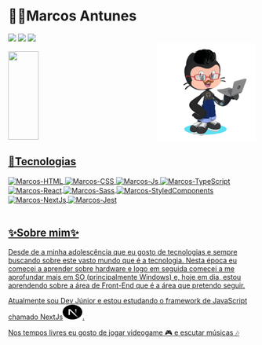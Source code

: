 
<div>
  <h1 align="left">🐱‍👤Marcos Antunes</h1>
  <a href = "mailto:marcospantunes203@gmail.com"><img src="https://img.shields.io/badge/-Gmail-%23333?style=for-the-badge&logo=gmail&logoColor=white" target="_blank"></a>
  <a href="https://www.linkedin.com/in/marcos-paulo-silva-antunes" target="_blank"><img src="https://img.shields.io/badge/-LinkedIn-%230077B5?style=for-the-badge&logo=linkedin&logoColor=white" target="_blank"></a> 
  <a href="https://marcospantunes.github.io/Meu-Portfolio" target="_blank"><img height="28" src="https://img.shields.io/badge/-Website-6633cc?style=flat-square&logo=Me&logoColor=white"></a>
</div>
  <img align="right" alt="Marcos-cat" height="200" width="200" src="https://github.com/MarcospAntunes/MarcospAntunes/blob/main/octocat-1691594313709.png">

<br/>

<div>
  <a href="https://github.com/marcospantunes">
  <img height="180em" width="35%" loading="lazy"  src="https://github-readme-stats.vercel.app/api/top-langs/?username=marcospantunes&layout=compact&langs_count=7&theme=dracula"/>
</div>

<div style="display: inline_block"> 
  <h2>🚀Tecnologias</h2>
  <img align="center" alt="Marcos-HTML" src="https://img.shields.io/badge/html5-%23E34F26.svg?style=for-the-badge&logo=html5&logoColor=white">
  <img align="center" alt="Marcos-CSS" src="https://img.shields.io/badge/css3-%231572B6.svg?style=for-the-badge&logo=css3&logoColor=white">
  <img align="center" alt="Marcos-Js" src="https://img.shields.io/badge/javascript-%23323330.svg?style=for-the-badge&logo=javascript&logoColor=%23F7DF1E">
  <img align="center" alt="Marcos-TypeScript" src="https://img.shields.io/badge/typescript-%23007ACC.svg?style=for-the-badge&logo=typescript&logoColor=white">
  <img align="center" alt="Marcos-React" src="https://img.shields.io/badge/react-%2320232a.svg?style=for-the-badge&logo=react&logoColor=%2361DAFB">
  <img align="center" alt="Marcos-Sass" src="https://img.shields.io/badge/SASS-hotpink.svg?style=for-the-badge&logo=SASS&logoColor=white">
  <img align="center" alt="Marcos-StyledComponents" src="https://img.shields.io/badge/styled--components-DB7093?style=for-the-badge&logo=styled-components&logoColor=white">
  <img align="center" alt="Marcos-NextJs" src="https://img.shields.io/badge/next.js-%2320232a.svg?style=for-the-badge&logo=next.js&logoColor=white">
  <img align="center" alt="Marcos-Jest" src="https://img.shields.io/badge/jest-white.svg?style=for-the-badge&logo=jest&logoColor=orange">
</div>

<br>

<div>
  <h2>✨Sobre mim✨</h2>
  <p>Desde de a minha adolescência que eu gosto de tecnologias e sempre buscando sobre este vasto mundo que é a tecnologia. Nesta época eu comecei a aprender sobre hardware e logo em seguida comecei a me aprofundar mais em SO (principalmente Windows) e, hoje em dia, estou aprendendo sobre a área de Front-End que é a área que pretendo seguir.</p>
  <p>Atualmente sou Dev Júnior e estou estudando o framework de JavaScript chamado NextJs<img src="https://raw.githubusercontent.com/devicons/devicon/master/icons/nextjs/nextjs-original.svg" height="30" width="40"/>.</p>
  <p>Nos tempos livres eu gosto de jogar videogame 🎮 e escutar músicas 🎶</p>
</div>
